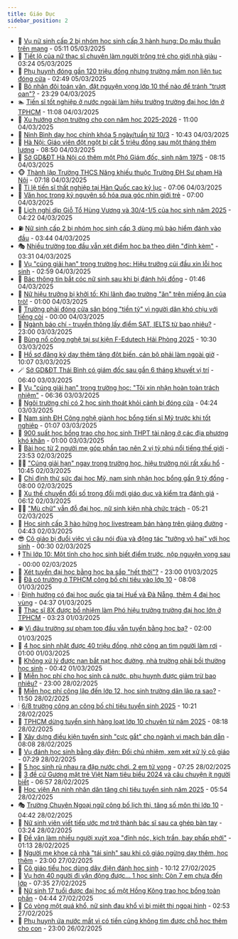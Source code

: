 ```yaml
---
title: Giáo Dục
sidebar_position: 2
---
```


<!-- dantri-giao-duc:START -->
- 🤡 [Vụ nữ sinh cấp 2 bị nhóm học sinh cấp 3 hành hung: Do mâu thuẫn trên mạng](https://dantri.com.vn/giao-duc/vu-nu-sinh-cap-2-bi-nhom-hoc-sinh-cap-3-hanh-hung-do-mau-thuan-tren-mang-20250305114925594.htm) - 05:11 05/03/2025
- 🗽 [Tiết lộ của nữ thạc sĩ chuyên làm người trông trẻ cho giới nhà giàu](https://dantri.com.vn/giao-duc/tiet-lo-cua-nu-thac-si-chuyen-lam-nguoi-trong-tre-cho-gioi-nha-giau-20250303221650829.htm) - 03:24 05/03/2025
- 🚦 [Phụ huynh đóng gần 120 triệu đồng nhưng trường mầm non liên tục đóng cửa](https://dantri.com.vn/giao-duc/phu-huynh-dong-gan-120-trieu-dong-nhung-truong-mam-non-lien-tuc-dong-cua-20250305094428504.htm) - 02:49 05/03/2025
- 🌋 [Bỏ nhân đôi toán văn, đặt nguyện vọng lớp 10 thế nào để tránh &quot;trượt oan&quot;?](https://dantri.com.vn/giao-duc/bo-nhan-doi-toan-van-dat-nguyen-vong-lop-10-the-nao-de-tranh-truot-oan-20250304232856413.htm) - 23:29 04/03/2025
- 🏊 [Tiến sĩ tốt nghiệp ở nước ngoài làm hiệu trưởng trường đại học lớn ở TPHCM](https://dantri.com.vn/giao-duc/tien-si-tot-nghiep-o-nuoc-ngoai-lam-hieu-truong-truong-dai-hoc-lon-o-tphcm-20250304175351564.htm) - 11:08 04/03/2025
- 🎃 [Xu hướng chọn trường cho con năm học 2025-2026](https://dantri.com.vn/giao-duc/xu-huong-chon-truong-cho-con-nam-hoc-2025-2026-20250304170010845.htm) - 11:00 04/03/2025
- 💄 [Ninh Bình dạy học chính khóa 5 ngày/tuần từ 10/3](https://dantri.com.vn/giao-duc/ninh-binh-day-hoc-chinh-khoa-5-ngaytuan-tu-103-20250304160911499.htm) - 10:43 04/03/2025
- 🦅 [Hà Nội: Giáo viên đột ngột bị cắt 5 triệu đồng sau một tháng thêm lương](https://dantri.com.vn/giao-duc/ha-noi-giao-vien-dot-ngot-bi-cat-5-trieu-dong-sau-mot-thang-them-luong-20250304150743002.htm) - 08:50 04/03/2025
- 🚦 [Sở GD&amp;ĐT Hà Nội có thêm một Phó Giám đốc, sinh năm 1975](https://dantri.com.vn/giao-duc/so-gddt-ha-noi-co-them-mot-pho-giam-doc-sinh-nam-1975-20250304150700324.htm) - 08:15 04/03/2025
- 🐵 [Thành lập Trường THCS Năng khiếu thuộc Trường ĐH Sư phạm Hà Nội](https://dantri.com.vn/giao-duc/thanh-lap-truong-thcs-nang-khieu-thuoc-truong-dh-su-pham-ha-noi-20250304141629420.htm) - 07:18 04/03/2025
- 🐘 [Tỉ lệ tiến sĩ thất nghiệp tại Hàn Quốc cao kỷ lục](https://dantri.com.vn/giao-duc/ti-le-tien-si-that-nghiep-tai-han-quoc-cao-ky-luc-20250304104132151.htm) - 07:06 04/03/2025
- 🦏 [Văn học trong kỷ nguyên số hóa qua góc nhìn giới trẻ](https://dantri.com.vn/giao-duc/van-hoc-trong-ky-nguyen-so-hoa-qua-goc-nhin-gioi-tre-20250304195757603.htm) - 07:00 04/03/2025
- 💼 [Lịch nghỉ dịp Giỗ Tổ Hùng Vương và 30/4-1/5 của học sinh năm 2025](https://dantri.com.vn/giao-duc/lich-nghi-dip-gio-to-hung-vuong-va-304-15-cua-hoc-sinh-nam-2025-20250304111015383.htm) - 04:22 04/03/2025
- ⛽️ [Nữ sinh cấp 2 bị nhóm học sinh cấp 3 dùng mũ bảo hiểm đánh vào đầu](https://dantri.com.vn/giao-duc/nu-sinh-cap-2-bi-nhom-hoc-sinh-cap-3-dung-mu-bao-hiem-danh-vao-dau-20250304081118910.htm) - 03:44 04/03/2025
- 🎭 [Nhiều trường top đầu vẫn xét điểm học bạ theo diện &quot;đính kèm&quot;](https://dantri.com.vn/giao-duc/nhieu-truong-top-dau-van-xet-diem-hoc-ba-theo-dien-dinh-kem-20250304101433998.htm) - 03:31 04/03/2025
- 🎃 [Vụ &quot;cúng giải hạn&quot; trong trường học: Hiệu trưởng cúi đầu xin lỗi học sinh](https://dantri.com.vn/giao-duc/vu-cung-giai-han-trong-truong-hoc-hieu-truong-cui-dau-xin-loi-hoc-sinh-20250304091144793.htm) - 02:59 04/03/2025
- 🚀 [Bác thông tin bắt cóc nữ sinh sau khi bị đánh hội đồng](https://dantri.com.vn/giao-duc/bac-thong-tin-bat-coc-nu-sinh-sau-khi-bi-danh-hoi-dong-20250304073124228.htm) - 01:46 04/03/2025
- 👀 [Nữ hiệu trưởng bị khởi tố: Khi lãnh đạo trường &quot;ăn&quot; trên miếng ăn của trò!](https://dantri.com.vn/giao-duc/nu-hieu-truong-bi-khoi-to-khi-lanh-dao-truong-an-tren-mieng-an-cua-tro-20250303122322284.htm) - 01:00 04/03/2025
- 🌝 [Trường phải đóng cửa sân bóng &quot;tiền tỷ&quot; vì người dân khó chịu với tiếng còi](https://dantri.com.vn/giao-duc/truong-phai-dong-cua-san-bong-tien-ty-vi-nguoi-dan-kho-chiu-voi-tieng-coi-20250303113531814.htm) - 00:00 04/03/2025
- 🤗 [Ngành báo chí - truyền thông lấy điểm SAT, IELTS từ bao nhiêu?](https://dantri.com.vn/giao-duc/nganh-bao-chi-truyen-thong-lay-diem-sat-ielts-tu-bao-nhieu-20250303160601973.htm) - 23:00 03/03/2025
- 🦄 [Bùng nổ công nghệ tại sự kiện F-Edutech Hải Phòng 2025](https://dantri.com.vn/giao-duc/bung-no-cong-nghe-tai-su-kien-f-edutech-hai-phong-2025-20250303171755509.htm) - 10:30 03/03/2025
- 🦍 [Hồ sơ đăng ký dạy thêm tăng đột biến, cán bộ phải làm ngoài giờ](https://dantri.com.vn/giao-duc/ho-so-dang-ky-day-them-tang-dot-bien-can-bo-phai-lam-ngoai-gio-20250303160228464.htm) - 10:07 03/03/2025
- 🪄 [Sở GD&amp;ĐT Thái Bình có giám đốc sau gần 6 tháng khuyết vị trí](https://dantri.com.vn/giao-duc/so-gddt-thai-binh-co-giam-doc-sau-gan-6-thang-khuyet-vi-tri-20250303120208165.htm) - 06:40 03/03/2025
- 🦆 [Vụ &quot;cúng giải hạn&quot; trong trường học: &quot;Tôi xin nhận hoàn toàn trách nhiệm&quot;](https://dantri.com.vn/giao-duc/vu-cung-giai-han-trong-truong-hoc-toi-xin-nhan-hoan-toan-trach-nhiem-20250303130511728.htm) - 06:36 03/03/2025
- 🚀 [Ngôi trường chỉ có 2 học sinh thoát khỏi cảnh bị đóng cửa](https://dantri.com.vn/giao-duc/ngoi-truong-chi-co-2-hoc-sinh-thoat-khoi-canh-bi-dong-cua-20250303105901049.htm) - 04:24 03/03/2025
- 🦒 [Nam sinh ĐH Công nghệ giành học bổng tiến sĩ Mỹ trước khi tốt nghiệp](https://dantri.com.vn/giao-duc/nam-sinh-dh-cong-nghe-gianh-hoc-bong-tien-si-my-truoc-khi-tot-nghiep-20250303080704912.htm) - 01:07 03/03/2025
- 🤡 [900 suất học bổng trao cho học sinh THPT tài năng ở các địa phương khó khăn](https://dantri.com.vn/giao-duc/900-suat-hoc-bong-trao-cho-hoc-sinh-thpt-tai-nang-o-cac-dia-phuong-kho-khan-20250301131629251.htm) - 01:00 03/03/2025
- 🤔 [Bài học từ 2 người mẹ góp phần tạo nên 2 vị tỷ phú nổi tiếng thế giới](https://dantri.com.vn/giao-duc/bai-hoc-tu-2-nguoi-me-gop-phan-tao-nen-2-vi-ty-phu-noi-tieng-the-gioi-20250302233153572.htm) - 23:53 02/03/2025
- 🧑‍💻 [&quot;Cúng giải hạn&quot; ngay trong trường học, hiệu trưởng nói rất xấu hổ](https://dantri.com.vn/giao-duc/cung-giai-han-ngay-trong-truong-hoc-hieu-truong-noi-rat-xau-ho-20250302171443567.htm) - 10:45 02/03/2025
- 🤡 [Chỉ định thử sức đại học Mỹ, nam sinh nhận học bổng gần 9 tỷ đồng](https://dantri.com.vn/giao-duc/chi-dinh-thu-suc-dai-hoc-my-nam-sinh-nhan-hoc-bong-gan-9-ty-dong-20250302131904633.htm) - 08:00 02/03/2025
- 🧠 [Xu thế chuyển đổi số trong đổi mới giáo dục và kiểm tra đánh giá](https://dantri.com.vn/giao-duc/xu-the-chuyen-doi-so-trong-doi-moi-giao-duc-va-kiem-tra-danh-gia-20250302121438347.htm) - 06:12 02/03/2025
- 🧑‍💻 [&quot;Mù chữ&quot; vẫn đỗ đại học, nữ sinh kiện nhà chức trách](https://dantri.com.vn/giao-duc/mu-chu-van-do-dai-hoc-nu-sinh-kien-nha-chuc-trach-20250302120542513.htm) - 05:21 02/03/2025
- 🧠 [Học sinh cấp 3 hào hứng học livestream bán hàng trên giảng đường](https://dantri.com.vn/giao-duc/hoc-sinh-cap-3-hao-hung-hoc-livestream-ban-hang-tren-giang-duong-20250302112315709.htm) - 04:43 02/03/2025
- 😎 [Cô giáo bị đuổi việc vì câu nói đùa và động tác &quot;tưởng vô hại&quot; với học sinh](https://dantri.com.vn/giao-duc/co-giao-bi-duoi-viec-vi-cau-noi-dua-va-dong-tac-tuong-vo-hai-voi-hoc-sinh-20250301082620691.htm) - 00:30 02/03/2025
- 🕴 [Thi lớp 10: Một tỉnh cho học sinh biết điểm trước, nộp nguyện vọng sau](https://dantri.com.vn/giao-duc/thi-lop-10-mot-tinh-cho-hoc-sinh-biet-diem-truoc-nop-nguyen-vong-sau-20250301224756899.htm) - 00:00 02/03/2025
- 🧠 [Xét tuyển đại học bằng học bạ sắp &quot;hết thời&quot;?](https://dantri.com.vn/giao-duc/xet-tuyen-dai-hoc-bang-hoc-ba-sap-het-thoi-20250301080901622.htm) - 23:00 01/03/2025
- 🚀 [Đã có trường ở TPHCM công bố chỉ tiêu vào lớp 10](https://dantri.com.vn/giao-duc/da-co-truong-o-tphcm-cong-bo-chi-tieu-vao-lop-10-20250301150414598.htm) - 08:08 01/03/2025
- 🕯 [Định hướng có đại học quốc gia tại Huế và Đà Nẵng, thêm 4 đại học vùng](https://dantri.com.vn/giao-duc/dinh-huong-co-dai-hoc-quoc-gia-tai-hue-va-da-nang-them-4-dai-hoc-vung-20250301112740855.htm) - 04:37 01/03/2025
- 🧰 [Thạc sĩ 8X được bổ nhiệm làm Phó hiệu trưởng trường đại học lớn ở TPHCM](https://dantri.com.vn/giao-duc/thac-si-8x-duoc-bo-nhiem-lam-pho-hieu-truong-truong-dai-hoc-lon-o-tphcm-20250301094828661.htm) - 03:23 01/03/2025
- ⛽️ [Vì đâu trường sư phạm top đầu vẫn tuyển bằng học bạ?](https://dantri.com.vn/giao-duc/vi-dau-truong-su-pham-top-dau-van-tuyen-bang-hoc-ba-20250301050119126.htm) - 02:00 01/03/2025
- 🤖 [4 học sinh nhặt được 40 triệu đồng, nhờ công an tìm người làm rơi](https://dantri.com.vn/giao-duc/4-hoc-sinh-nhat-duoc-40-trieu-dong-nho-cong-an-tim-nguoi-lam-roi-20250228181813410.htm) - 01:00 01/03/2025
- 🦍 [Không xử lý được nạn bắt nạt học đường, nhà trường phải bồi thường học sinh](https://dantri.com.vn/giao-duc/khong-xu-ly-duoc-nan-bat-nat-hoc-duong-nha-truong-phai-boi-thuong-hoc-sinh-20250228122323011.htm) - 00:42 01/03/2025
- 🐘 [Miễn học phí cho học sinh cả nước, phụ huynh được giảm trừ bao nhiêu?](https://dantri.com.vn/giao-duc/mien-hoc-phi-cho-hoc-sinh-ca-nuoc-phu-huynh-duoc-giam-tru-bao-nhieu-20250228223615308.htm) - 23:00 28/02/2025
- 🌊 [Miễn học phí công lập đến lớp 12, học sinh trường dân lập ra sao?](https://dantri.com.vn/giao-duc/mien-hoc-phi-cong-lap-den-lop-12-hoc-sinh-truong-dan-lap-ra-sao-20250228184459565.htm) - 11:50 28/02/2025
- 🕯 [6/8 trường công an công bố chỉ tiêu tuyển sinh 2025](https://dantri.com.vn/giao-duc/68-truong-cong-an-cong-bo-chi-tieu-tuyen-sinh-2025-20250228171756831.htm) - 10:21 28/02/2025
- 🐎 [TPHCM dừng tuyển sinh hàng loạt lớp 10 chuyên từ năm 2025](https://dantri.com.vn/giao-duc/tphcm-dung-tuyen-sinh-hang-loat-lop-10-chuyen-tu-nam-2025-20250228150207159.htm) - 08:18 28/02/2025
- 🐻 [Xây dựng điều kiện tuyển sinh &quot;cực gắt&quot; cho ngành vi mạch bán dẫn](https://dantri.com.vn/giao-duc/xay-dung-dieu-kien-tuyen-sinh-cuc-gat-cho-nganh-vi-mach-ban-dan-20250228144630597.htm) - 08:08 28/02/2025
- 🐎 [Vụ đánh học sinh bằng dây điện: Đổi chủ nhiệm, xem xét xử lý cô giáo](https://dantri.com.vn/giao-duc/vu-danh-hoc-sinh-bang-day-dien-doi-chu-nhiem-xem-xet-xu-ly-co-giao-20250228133613193.htm) - 07:29 28/02/2025
- 🫣 [5 học sinh rủ nhau ra đập nước chơi, 2 em tử vong](https://dantri.com.vn/giao-duc/5-hoc-sinh-ru-nhau-ra-dap-nuoc-choi-2-em-tu-vong-20250228130558043.htm) - 07:25 28/02/2025
- 🤭 [3 đề cử Gương mặt trẻ Việt Nam tiêu biểu 2024 và câu chuyện ít người biết](https://dantri.com.vn/giao-duc/3-de-cu-guong-mat-tre-viet-nam-tieu-bieu-2024-va-cau-chuyen-it-nguoi-biet-20250228135541454.htm) - 06:57 28/02/2025
- 🥳 [Học viện An ninh nhân dân tăng chỉ tiêu tuyển sinh năm 2025](https://dantri.com.vn/giao-duc/hoc-vien-an-ninh-nhan-dan-tang-chi-tieu-tuyen-sinh-nam-2025-20250228125227448.htm) - 05:54 28/02/2025
- 🎭 [Trường Chuyên Ngoại ngữ công bố lịch thi, tăng số môn thi lớp 10](https://dantri.com.vn/giao-duc/truong-chuyen-ngoai-ngu-cong-bo-lich-thi-tang-so-mon-thi-lop-10-20250228113443766.htm) - 04:42 28/02/2025
- 🥸 [Nữ sinh viên viết tiếp ước mơ trở thành bác sĩ sau ca ghép bàn tay](https://dantri.com.vn/giao-duc/nu-sinh-vien-viet-tiep-uoc-mo-tro-thanh-bac-si-sau-ca-ghep-ban-tay-20250227172328517.htm) - 03:24 28/02/2025
- 🦣 [Đề văn làm nhiều người xuýt xoa &quot;đỉnh nóc, kịch trần, bay phấp phới&quot;](https://dantri.com.vn/giao-duc/de-van-lam-nhieu-nguoi-xuyt-xoa-dinh-noc-kich-tran-bay-phap-phoi-20250228052937756.htm) - 01:13 28/02/2025
- 🤔 [Người mẹ khoe cả nhà &quot;tái sinh&quot; sau khi cô giáo ngừng dạy thêm, học thêm](https://dantri.com.vn/giao-duc/nguoi-me-khoe-ca-nha-tai-sinh-sau-khi-co-giao-ngung-day-them-hoc-them-20250227143738198.htm) - 23:00 27/02/2025
- 🦣 [Cô giáo tiểu học dùng dây điện đánh học sinh](https://dantri.com.vn/giao-duc/co-giao-tieu-hoc-dung-day-dien-danh-hoc-sinh-20250227161738820.htm) - 10:12 27/02/2025
- 🐲 [Vụ hơn 40 người đi vận động được... 1 học sinh: Còn 7 em chưa đến lớp](https://dantri.com.vn/giao-duc/vu-hon-40-nguoi-di-van-dong-duoc-1-hoc-sinh-con-7-em-chua-den-lop-20250227140150318.htm) - 07:35 27/02/2025
- 🔭 [Nữ sinh 17 tuổi được đại học số một Hồng Kông trao học bổng toàn phần](https://dantri.com.vn/giao-duc/nu-sinh-17-tuoi-duoc-dai-hoc-so-mot-hong-kong-trao-hoc-bong-toan-phan-20250227111552005.htm) - 04:44 27/02/2025
- 🥷 [Có vòng một quá khổ, nữ sinh đau khổ vì bị miệt thị ngoại hình](https://dantri.com.vn/giao-duc/co-vong-mot-qua-kho-nu-sinh-dau-kho-vi-bi-miet-thi-ngoai-hinh-20250226225307724.htm) - 02:53 27/02/2025
- 🎊 [Phụ huynh ứa nước mắt vì có tiền cũng không tìm được chỗ học thêm cho con](https://dantri.com.vn/giao-duc/phu-huynh-ua-nuoc-mat-vi-co-tien-cung-khong-tim-duoc-cho-hoc-them-cho-con-20250226151158160.htm) - 23:00 26/02/2025<!-- dantri-giao-duc:END -->
